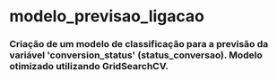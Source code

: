 # modelo_previsao_ligacao

### Criação de um modelo de classificação para a previsão da variável 'conversion_status' (status_conversao). Modelo otimizado utilizando GridSearchCV.
